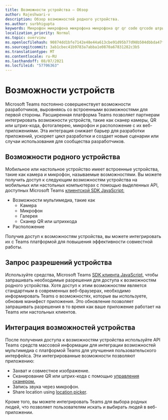 ```yaml
---
title: Возможности устройства — Обзор
author: Rajeshwari-v
description: Обзор возможностей родного устройства.
ms.author: surbhigupta
keywords: Микрофон микрофона микрофона микрофона qr qr code qrcode штрихкода штрихкода сканера сканера расположения карты изображений камеры возможности родных разрешений устройства
localization_priority: Normal
ms.topic: overview
ms.openlocfilehash: 90874dd1bfe7142e48e44a613cbe91d95b77d98b504dbbda47fd9c0e8678f937
ms.sourcegitcommit: 3ab1cbec41b9783a7abba1e0870a67831282c3b5
ms.translationtype: MT
ms.contentlocale: ru-RU
ms.lasthandoff: 08/07/2021
ms.locfileid: "57706363"
---
```

# <a name="device-capabilities"></a>Возможности устройств

Microsoft Teams постоянно совершенствует возможности разработчиков, выровняясь со встроенными возможностями для первой стороны. Расширенная платформа Teams позволяет партнерам интегрировать возможности устройств, такие как сканер камеры, QR или штрих-кода, фотогалерею, микрофон и расположение с их веб-приложениями. Эта интеграция снижает барьер для разработки приложений, ускоряет цикл разработки и создает новые сценарии или случаи использования для сообщества разработчиков.

## <a name="native-device-capabilities"></a>Возможности родного устройства

Мобильное или настольное устройство имеет встроенные устройства, такие как камера и микрофон, называемые возможностями. Вы можете получить доступ к следующим возможностям устройства на мобильных или настольных компьютерах с помощью выделенных API, доступных Microsoft Teams [клиентской SDK JavaScript:](/javascript/api/overview/msteams-client?view=msteams-client-js-latest&preserve-view=true)
* Возможности мультимедиа, такие как
    * Камера
    * Микрофон
    * Галерея
    * Сканер QR или штрихкода
* Расположение

Получив доступ к возможностям устройства, вы можете интегрировать их с Teams платформой для повышения эффективности совместной работы. 

## <a name="request-device-permissions"></a>Запрос разрешений устройства

Используйте средства, Microsoft Teams [SDK клиента JavaScript,](/javascript/api/overview/msteams-client?view=msteams-client-js-latest&preserve-view=true) чтобы запрашивать необходимые разрешения для доступа к возможностям родного устройства. [](native-device-permissions.md) Хотя доступ к этим возможностям является стандартным в современных веб-браузерах, необходимо информировать Teams о возможностях, которые вы используете, обновив манифест приложения. Это обновление позволяет запрашивать разрешения в то время как ваше приложение работает на Teams или настольных клиентов.
 
 ## <a name="integrate-device-capabilities"></a>Интеграция возможностей устройства

После получения доступа к возможностям устройства используйте API Teams [](mobile-camera-image-permissions.md) средств массовой информации для интеграции возможностей мультимедиа с платформой Teams для улучшения пользовательского интерфейса. Эти интегрированные возможности позволяют приложению:

* Захват и совместное изображение.
* Сканирование QR или штрих-кода с помощью [управления сканером.](qr-barcode-scanner-capability.md)
* Запись звука через микрофон.
* Share location using [location picker](location-capability.md).

Кроме того, вы можете интегрировать [](people-picker-capability.md) Teams для выбора родных людей, что позволяет пользователям искать и выбирать людей в веб-приложении.

